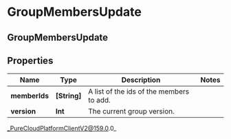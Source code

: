 # GroupMembersUpdate

## GroupMembersUpdate

## Properties

|Name | Type | Description | Notes|
|------------ | ------------- | ------------- | -------------|
| **memberIds** | **[String]** | A list of the ids of the members to add. | |
| **version** | **Int** | The current group version. | |



_PureCloudPlatformClientV2@159.0.0_
